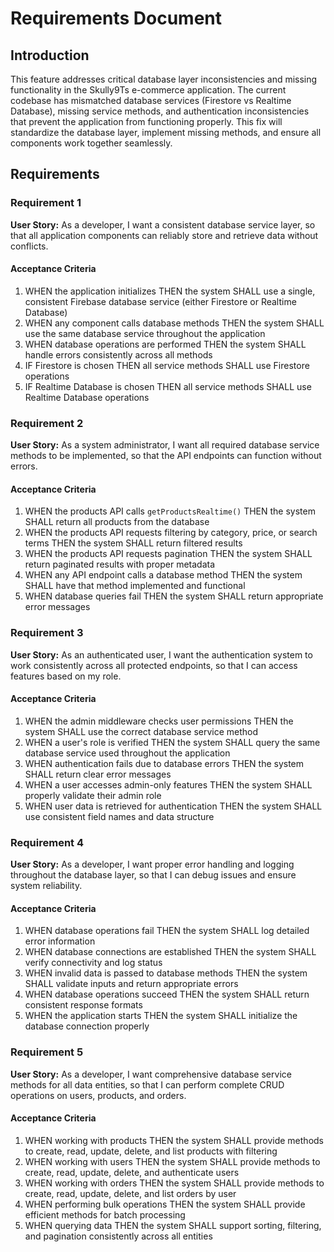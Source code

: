 # Requirements Document

## Introduction

This feature addresses critical database layer inconsistencies and missing functionality in the Skully9Ts e-commerce application. The current codebase has mismatched database services (Firestore vs Realtime Database), missing service methods, and authentication inconsistencies that prevent the application from functioning properly. This fix will standardize the database layer, implement missing methods, and ensure all components work together seamlessly.

## Requirements

### Requirement 1

**User Story:** As a developer, I want a consistent database service layer, so that all application components can reliably store and retrieve data without conflicts.

#### Acceptance Criteria

1. WHEN the application initializes THEN the system SHALL use a single, consistent Firebase database service (either Firestore or Realtime Database)
2. WHEN any component calls database methods THEN the system SHALL use the same database service throughout the application
3. WHEN database operations are performed THEN the system SHALL handle errors consistently across all methods
4. IF Firestore is chosen THEN all service methods SHALL use Firestore operations
5. IF Realtime Database is chosen THEN all service methods SHALL use Realtime Database operations

### Requirement 2

**User Story:** As a system administrator, I want all required database service methods to be implemented, so that the API endpoints can function without errors.

#### Acceptance Criteria

1. WHEN the products API calls `getProductsRealtime()` THEN the system SHALL return all products from the database
2. WHEN the products API requests filtering by category, price, or search terms THEN the system SHALL return filtered results
3. WHEN the products API requests pagination THEN the system SHALL return paginated results with proper metadata
4. WHEN any API endpoint calls a database method THEN the system SHALL have that method implemented and functional
5. WHEN database queries fail THEN the system SHALL return appropriate error messages

### Requirement 3

**User Story:** As an authenticated user, I want the authentication system to work consistently across all protected endpoints, so that I can access features based on my role.

#### Acceptance Criteria

1. WHEN the admin middleware checks user permissions THEN the system SHALL use the correct database service method
2. WHEN a user's role is verified THEN the system SHALL query the same database service used throughout the application
3. WHEN authentication fails due to database errors THEN the system SHALL return clear error messages
4. WHEN a user accesses admin-only features THEN the system SHALL properly validate their admin role
5. WHEN user data is retrieved for authentication THEN the system SHALL use consistent field names and data structure

### Requirement 4

**User Story:** As a developer, I want proper error handling and logging throughout the database layer, so that I can debug issues and ensure system reliability.

#### Acceptance Criteria

1. WHEN database operations fail THEN the system SHALL log detailed error information
2. WHEN database connections are established THEN the system SHALL verify connectivity and log status
3. WHEN invalid data is passed to database methods THEN the system SHALL validate inputs and return appropriate errors
4. WHEN database operations succeed THEN the system SHALL return consistent response formats
5. WHEN the application starts THEN the system SHALL initialize the database connection properly

### Requirement 5

**User Story:** As a developer, I want comprehensive database service methods for all data entities, so that I can perform complete CRUD operations on users, products, and orders.

#### Acceptance Criteria

1. WHEN working with products THEN the system SHALL provide methods to create, read, update, delete, and list products with filtering
2. WHEN working with users THEN the system SHALL provide methods to create, read, update, delete, and authenticate users
3. WHEN working with orders THEN the system SHALL provide methods to create, read, update, delete, and list orders by user
4. WHEN performing bulk operations THEN the system SHALL provide efficient methods for batch processing
5. WHEN querying data THEN the system SHALL support sorting, filtering, and pagination consistently across all entities